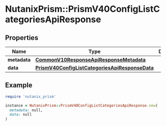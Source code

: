 # NutanixPrism::PrismV40ConfigListCategoriesApiResponse

## Properties

| Name | Type | Description | Notes |
| ---- | ---- | ----------- | ----- |
| **metadata** | [**CommonV10ResponseApiResponseMetadata**](CommonV10ResponseApiResponseMetadata.md) |  | [optional] |
| **data** | [**PrismV40ConfigListCategoriesApiResponseData**](PrismV40ConfigListCategoriesApiResponseData.md) |  | [optional] |

## Example

```ruby
require 'nutanix_prism'

instance = NutanixPrism::PrismV40ConfigListCategoriesApiResponse.new(
  metadata: null,
  data: null
)
```

